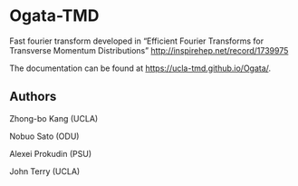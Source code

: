 # Ogata-TMD

Fast fourier transform developed in  “Efficient Fourier Transforms for Transverse Momentum Distributions” http://inspirehep.net/record/1739975

The documentation can be found at https://ucla-tmd.github.io/Ogata/.

## Authors

Zhong-bo Kang (UCLA)

Nobuo Sato (ODU)

Alexei Prokudin (PSU)

John Terry (UCLA)
